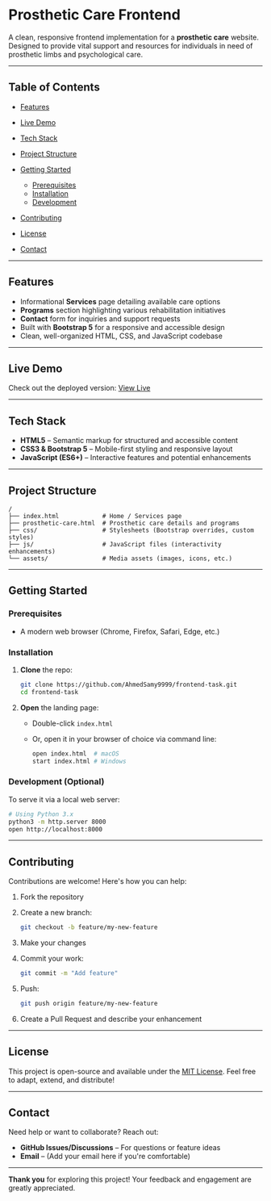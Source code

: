 # Prosthetic Care Frontend

A clean, responsive frontend implementation for a **prosthetic care** website. Designed to provide vital support and resources for individuals in need of prosthetic limbs and psychological care.

---

## Table of Contents

* [Features](#features)
* [Live Demo](#live-demo)
* [Tech Stack](#tech-stack)
* [Project Structure](#project-structure)
* [Getting Started](#getting-started)

  * [Prerequisites](#prerequisites)
  * [Installation](#installation)
  * [Development](#development)
* [Contributing](#contributing)
* [License](#license)
* [Contact](#contact)

---

## Features

* Informational **Services** page detailing available care options
* **Programs** section highlighting various rehabilitation initiatives
* **Contact** form for inquiries and support requests
* Built with **Bootstrap 5** for a responsive and accessible design
* Clean, well-organized HTML, CSS, and JavaScript codebase

---

## Live Demo

Check out the deployed version: [View Live](https://frontend-task-five-cyan.vercel.app)

---

## Tech Stack

* **HTML5** – Semantic markup for structured and accessible content
* **CSS3 & Bootstrap 5** – Mobile-first styling and responsive layout
* **JavaScript (ES6+)** – Interactive features and potential enhancements

---

## Project Structure

```
/
├── index.html            # Home / Services page
├── prosthetic-care.html  # Prosthetic care details and programs
├── css/                  # Stylesheets (Bootstrap overrides, custom styles)
├── js/                   # JavaScript files (interactivity enhancements)
└── assets/               # Media assets (images, icons, etc.)
```

---

## Getting Started

### Prerequisites

* A modern web browser (Chrome, Firefox, Safari, Edge, etc.)

### Installation

1. **Clone** the repo:

   ```bash
   git clone https://github.com/AhmedSamy9999/frontend-task.git
   cd frontend-task
   ```

2. **Open** the landing page:

   * Double-click `index.html`
   * Or, open it in your browser of choice via command line:

     ```bash
     open index.html  # macOS
     start index.html # Windows
     ```

### Development (Optional)

To serve it via a local web server:

```bash
# Using Python 3.x
python3 -m http.server 8000
open http://localhost:8000
```

---

## Contributing

Contributions are welcome! Here's how you can help:

1. Fork the repository
2. Create a new branch:

   ```bash
   git checkout -b feature/my-new-feature
   ```
3. Make your changes
4. Commit your work:

   ```bash
   git commit -m "Add feature"
   ```
5. Push:

   ```bash
   git push origin feature/my-new-feature
   ```
6. Create a Pull Request and describe your enhancement

---

## License

This project is open-source and available under the [MIT License](LICENSE).
Feel free to adapt, extend, and distribute!

---

## Contact

Need help or want to collaborate? Reach out:

* **GitHub Issues/Discussions** – For questions or feature ideas
* **Email** – (Add your email here if you're comfortable)

---

**Thank you** for exploring this project! Your feedback and engagement are greatly appreciated.
